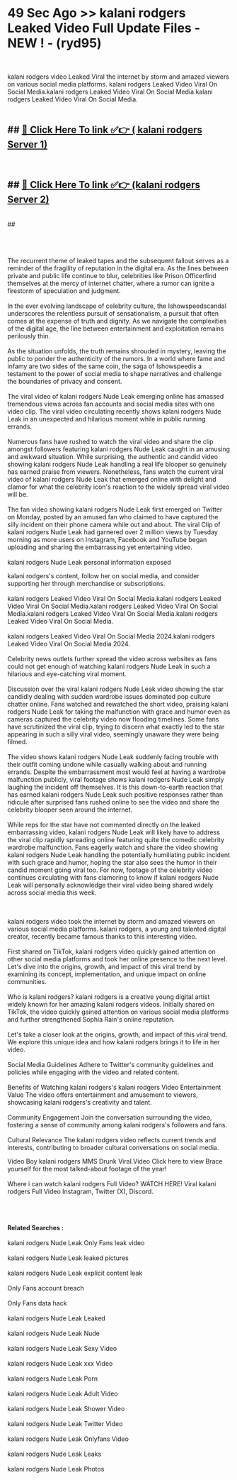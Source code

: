 # 49 Sec Ago >> kalani rodgers Leaked Video Full Update Files - NEW ! - (ryd95) <br>
<br>

kalani rodgers video Leaked Viral the internet by storm and amazed viewers on various social media platforms. kalani rodgers Leaked Video Viral On Social Media.kalani rodgers Leaked Video Viral On Social Media.kalani rodgers Leaked Video Viral On Social Media.<br>
 <br>

## ##  <a href="https://clipsfans.site?title=kalani_rodgers&ref=gitt">🔴 Click Here To link ✅👉 ( kalani rodgers Server 1)</a><br>
  <br>

##  ##  <a href="https://clipsfans.site?title=kalani_rodgers&ref=gitt">🔴 Click Here To link ✅👉 (kalani rodgers  Server 2)</a><br>
  <br>
  ##


  <br>

  <br>

<br><br>
The recurrent theme of leaked tapes and the subsequent fallout serves as a reminder of the fragility of reputation in the digital era. As the lines between private and public life continue to blur, celebrities like Prison Officerfind themselves at the mercy of internet chatter, where a rumor can ignite a firestorm of speculation and judgment.
<br><br>
In the ever evolving landscape of celebrity culture, the Ishowspeedscandal underscores the relentless pursuit of sensationalism, a pursuit that often comes at the expense of truth and dignity. As we navigate the complexities of the digital age, the line between entertainment and exploitation remains perilously thin.
<br><br>
As the situation unfolds, the truth remains shrouded in mystery, leaving the public to ponder the authenticity of the rumors. In a world where fame and infamy are two sides of the same coin, the saga of Ishowspeedis a testament to the power of social media to shape narratives and challenge the boundaries of privacy and consent.
<br><br>
The viral video of kalani rodgers Nude Leak emerging online has amassed tremendous views across fan accounts and social media sites with one video clip. The viral video circulating recently shows kalani rodgers Nude Leak in an unexpected and hilarious moment while in public running errands.
<br><br>
Numerous fans have rushed to watch the viral video and share the clip amongst followers featuring kalani rodgers Nude Leak caught in an amusing and awkward situation. While surprising, the authentic and candid video showing kalani rodgers Nude Leak handling a real life blooper so genuinely has earned praise from viewers. Nonetheless, fans watch the current viral video of kalani rodgers Nude Leak that emerged online with delight and clamor for what the celebrity icon's reaction to the widely spread viral video will be.
<br><br>
The fan video showing kalani rodgers Nude Leak first emerged on Twitter on Monday, posted by an amused fan who claimed to have captured the silly incident on their phone camera while out and about. The viral Clip of kalani rodgers Nude Leak had garnered over 2 million views by Tuesday morning as more users on Instagram, Facebook and YouTube began uploading and sharing the embarrassing yet entertaining video.
<br><br>
kalani rodgers Nude Leak personal information exposed


kalani rodgers's content, follow her on social media, and consider supporting her through merchandise or subscriptions.
<br><br>
kalani rodgers Leaked Video Viral On Social Media.kalani rodgers Leaked Video Viral On Social Media.kalani rodgers Leaked Video Viral On Social Media.kalani rodgers Leaked Video Viral On Social Media.kalani rodgers Leaked Video Viral On Social Media.
<br><br>
kalani rodgers Leaked Video Viral On Social Media 2024.kalani rodgers Leaked Video Viral On Social Media 2024.
<br><br>
Celebrity news outlets further spread the video across websites as fans could not get enough of watching kalani rodgers Nude Leak in such a hilarious and eye-catching viral moment.
<br><br>
Discussion over the viral kalani rodgers Nude Leak video showing the star candidly dealing with sudden wardrobe issues dominated pop culture chatter online. Fans watched and rewatched the short video, praising kalani rodgers Nude Leak for taking the malfunction with grace and humor even as cameras captured the celebrity video now flooding timelines. Some fans have scrutinized the viral clip, trying to discern what exactly led to the star appearing in such a silly viral video, seemingly unaware they were being filmed.
<br><br>
The video shows kalani rodgers Nude Leak suddenly facing trouble with their outfit coming undone while casually walking about and running errands. Despite the embarrassment most would feel at having a wardrobe malfunction publicly, viral footage shows kalani rodgers Nude Leak simply laughing the incident off themselves. It is this down-to-earth reaction that has earned kalani rodgers Nude Leak such positive responses rather than ridicule after surprised fans rushed online to see the video and share the celebrity blooper seen around the internet.
<br><br>
While reps for the star have not commented directly on the leaked embarrassing video, kalani rodgers Nude Leak will likely have to address the viral clip rapidly spreading online featuring quite the comedic celebrity wardrobe malfunction. Fans eagerly watch and share the video showing kalani rodgers Nude Leak handling the potentially humiliating public incident with such grace and humor, hoping the star also sees the humor in their candid moment going viral too. For now, footage of the celebrity video continues circulating with fans clamoring to know if kalani rodgers Nude Leak will personally acknowledge their viral video being shared widely across social media this week.


<br><br>
kalani rodgers video took the internet by storm and amazed viewers on various social media platforms. kalani rodgers, a young and talented digital creator, recently became famous thanks to this interesting video.
<br><br>
First shared on TikTok, kalani rodgers video quickly gained attention on other social media platforms and took her online presence to the next level. Let's dive into the origins, growth, and impact of this viral trend by examining its concept, implementation, and unique impact on online communities.
<br><br>
Who is kalani rodgers? kalani rodgers is a creative young digital artist widely known for her amazing kalani rodgers videos. Initially shared on TikTok, the video quickly gained attention on various social media platforms and further strengthened Sophia Rain's online reputation.
<br><br>
Let's take a closer look at the origins, growth, and impact of this viral trend. We explore this unique idea and how kalani rodgers brings it to life in her video.
<br><br>
Social Media Guidelines Adhere to Twitter's community guidelines and policies while engaging with the video and related content.
<br><br>
Benefits of Watching kalani rodgers's kalani rodgers Video Entertainment Value The video offers entertainment and amusement to viewers, showcasing kalani rodgers's creativity and talent.
<br><br>
Community Engagement Join the conversation surrounding the video, fostering a sense of community among kalani rodgers's followers and fans.
<br><br>
Cultural Relevance The kalani rodgers video reflects current trends and interests, contributing to broader cultural conversations on social media.

Video Boy kalani rodgers MMS Drunk Viral.Video Click here to view Brace yourself for the most talked-about footage of the year!
<br><br>
Where i can watch kalani rodgers Full Video? WATCH HERE! Viral kalani rodgers Full Video Instagram, Twitter (X), Discord.
<br><br>

<br><br>
<strong>Related Searches :</strong>
<br><br>
kalani rodgers Nude Leak Only Fans leak video
<br><br>
kalani rodgers Nude Leak leaked pictures
<br><br>
kalani rodgers Nude Leak explicit content leak
<br><br>
Only Fans account breach
<br><br>
Only Fans data hack
<br><br>
kalani rodgers Nude Leak Leaked
<br><br>
kalani rodgers Nude Leak Nude
<br><br>
kalani rodgers Nude Leak Sexy Video
<br><br>
kalani rodgers Nude Leak xxx Video
<br><br>
kalani rodgers Nude Leak Porn
<br><br>
kalani rodgers Nude Leak Adult Video
<br><br>
kalani rodgers Nude Leak Shower Video
<br><br>
kalani rodgers Nude Leak Twitter Video
<br><br>
kalani rodgers Nude Leak Onlyfans Video
<br><br>
kalani rodgers Nude Leak Leaks
<br><br>
kalani rodgers Nude Leak Photos